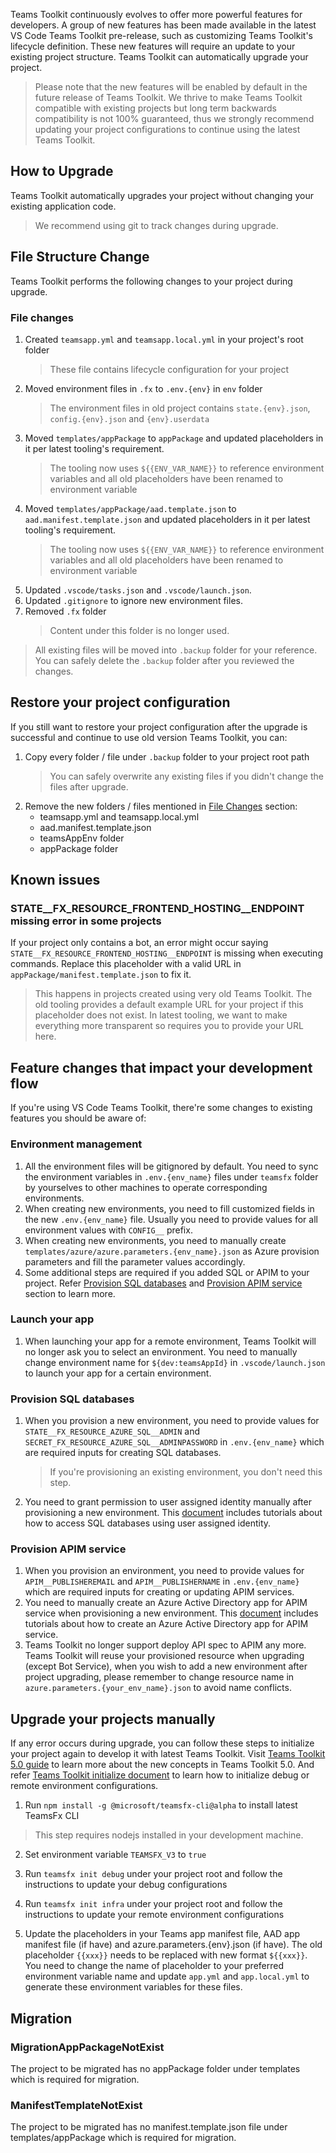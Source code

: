 Teams Toolkit continuously evolves to offer more powerful features for developers. A group of new features has been made available in the latest VS Code Teams Toolkit pre-release, such as customizing Teams Toolkit's lifecycle definition. These new features will require an update to your existing project structure. Teams Toolkit can automatically upgrade your project.

> Please note that the new features will be enabled by default in the future release of Teams Toolkit. We thrive to make Teams Toolkit compatible with existing projects but long term backwards compatibility is not 100% guaranteed, thus we strongly recommend updating your project configurations to continue using the latest Teams Toolkit.

## How to Upgrade

Teams Toolkit automatically upgrades your project without changing your existing application code.

> We recommend using git to track changes during upgrade.

## File Structure Change

Teams Toolkit performs the following changes to your project during upgrade.

### File changes

1. Created `teamsapp.yml` and `teamsapp.local.yml` in your project's root folder
    > These file contains lifecycle configuration for your project
2. Moved environment files in `.fx` to `.env.{env}` in `env` folder
    > The environment files in old project contains `state.{env}.json`, `config.{env}.json` and `{env}.userdata`
3. Moved `templates/appPackage` to `appPackage` and updated placeholders in it per latest tooling's requirement.
    > The tooling now uses `${{ENV_VAR_NAME}}` to reference environment variables and all old placeholders have been renamed to environment variable
4. Moved `templates/appPackage/aad.template.json` to `aad.manifest.template.json` and updated placeholders in it per latest tooling's requirement.
    > The tooling now uses `${{ENV_VAR_NAME}}` to reference environment variables and all old placeholders have been renamed to environment variable
5. Updated `.vscode/tasks.json` and `.vscode/launch.json`.
6. Updated `.gitignore` to ignore new environment files.
7. Removed `.fx` folder
    > Content under this folder is no longer used.

> All existing files will be moved into `.backup` folder for your reference. You can safely delete the `.backup` folder after you reviewed the changes.

## Restore your project configuration

If you still want to restore your project configuration after the upgrade is successful and continue to use old version Teams Toolkit, you can:
1. Copy every folder / file under `.backup` folder to your project root path
    > You can safely overwrite any existing files if you didn't change the files after upgrade.
2. Remove the new folders / files mentioned in [File Changes](#file-changes) section:
    * teamsapp.yml and teamsapp.local.yml
    * aad.manifest.template.json
    * teamsAppEnv folder
    * appPackage folder

## Known issues

### STATE__FX_RESOURCE_FRONTEND_HOSTING__ENDPOINT missing error in some projects
If your project only contains a bot, an error might occur saying `STATE__FX_RESOURCE_FRONTEND_HOSTING__ENDPOINT` is missing when executing commands. Replace this placeholder with a valid URL in `appPackage/manifest.template.json` to fix it.
> This happens in projects created using very old Teams Toolkit. The old tooling provides a default example URL for your project if this placeholder does not exist. In latest tooling, we want to make everything more transparent so requires you to provide your URL here.

## Feature changes that impact your development flow

If you're using VS Code Teams Toolkit, there're some changes to existing features you should be aware of:

### Environment management

1. All the environment files will be gitignored by default. You need to sync the environment variables in `.env.{env_name}` files under `teamsfx` folder by yourselves to other machines to operate corresponding environments.
2. When creating new environments, you need to fill customized fields in the new `.env.{env_name}` file. Usually you need to provide values for all environment values with `CONFIG__` prefix.
3. When creating new environments, you need to manually create `templates/azure/azure.parameters.{env_name}.json` as Azure provision parameters and fill the parameter values accordingly.
4. Some additional steps are required if you added SQL or APIM to your project. Refer [Provision SQL databases](#provision-sql-databases) and [Provision APIM service](#provision-apim-service) section to learn more.

### Launch your app

1. When launching your app for a remote environment, Teams Toolkit will no longer ask you to select an environment. You need to manually change environment name for `${dev:teamsAppId}` in `.vscode/launch.json` to launch your app for a certain environment.

### Provision SQL databases

1. When you provision a new environment, you need to provide values for `STATE__FX_RESOURCE_AZURE_SQL__ADMIN` and `SECRET_FX_RESOURCE_AZURE_SQL__ADMINPASSWORD` in `.env.{env_name}` which are required inputs for creating SQL databases.
    > If you're provisioning an existing environment, you don't need this step.
2. You need to grant permission to user assigned identity manually after provisioning a new environment. This [document](https://aka.ms/teamsfx-add-azure-sql) includes tutorials about how to access SQL databases using user assigned identity.

### Provision APIM service

1. When you provision an environment, you need to provide values for `APIM__PUBLISHEREMAIL` and `APIM__PUBLISHERNAME` in `.env.{env_name}` which are required inputs for creating or updating APIM services.
2. You need to manually create an Azure Active Directory app for APIM service when provisioning a new environment. This [document](https://aka.ms/teamsfx-add-azure-apim) includes tutorials about how to create an Azure Active Directory app for APIM service.
3. Teams Toolkit no longer support deploy API spec to APIM any more.
Teams Toolkit will reuse your provisioned resource when upgrading (except Bot Service), when you wish to add a new environment after project upgrading, please remember to change resource name in `azure.parameters.{your_env_name}.json` to avoid name conflicts. 

## Upgrade your projects manually

If any error occurs during upgrade, you can follow these steps to initialize your project again to develop it with latest Teams Toolkit. Visit [Teams Toolkit 5.0 guide](https://aka.ms/teamsfx-v5.0-guide) to learn more about the new concepts in Teams Toolkit 5.0. And refer [Teams Toolkit initialize document](https://aka.ms/teamsfx-init) to learn how to initialize debug or remote environment configurations.

1. Run `npm install -g @microsoft/teamsfx-cli@alpha` to install latest TeamsFx CLI
> This step requires nodejs installed in your development machine.

2. Set environment variable `TEAMSFX_V3` to `true`

3. Run `teamsfx init debug` under your project root and follow the instructions to update your debug configurations

4. Run `teamsfx init infra` under your project root and follow the instructions to update your remote environment configurations

5. Update the placeholders in your Teams app manifest file, AAD app manifest file (if have) and azure.parameters.{env}.json (if have). The old placeholder `{{xxx}}` needs to be replaced with new format `${{xxx}}`. You need to change the name of placeholder to your preferred environment variable name and update `app.yml` and `app.local.yml` to generate these environment variables for these files.

## Migration
### MigrationAppPackageNotExist
The project to be migrated has no appPackage folder under templates which is required for migration. 
### ManifestTemplateNotExist
The project to be migrated has no manifest.template.json file under templates/appPackage which is required for migration. 